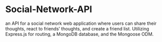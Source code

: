 # Social-Network-API
an API for a social network web application where users can share their thoughts, react to friends’ thoughts, and create a friend list. Utilizing Express.js for routing, a MongoDB database, and the Mongoose ODM.
